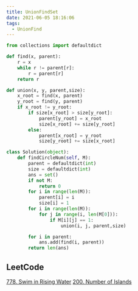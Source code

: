 ```yaml
---
title: UnionFindSet
date: 2021-06-05 18:16:06
tags:
  - UnionFind
---
```


```python
from collections import defaultdict

def find(x, parent):
    r = x
    while r != parent[r]:
        r = parent[r]
    return r

def union(x, y, parent,size):
    x_root = find(x, parent)
    y_root = find(y, parent)
    if x_root != y_root:
        if size[x_root] > size[y_root]:
            parent[y_root] = x_root
            size[x_root] += size[y_root]
        else:
            parent[x_root] = y_root
            size[y_root] += size[x_root]

class Solution(object):
    def findCircleNum(self, M):
        parent = defaultdict(int)
        size = defaultdict(int)
        ans = set()
        if not M:
            return 0
        for i in range(len(M)):
            parent[i] = i
            size[i] = 1
        for i in range(len(M)):
            for j in range(i, len(M[0])):
                if M[i][j] == 1:
                    union(i, j, parent,size)

        for i in parent:
            ans.add(find(i, parent))
        return len(ans)
```


## LeetCode
[778. Swim in Rising Water](https://leetcode-cn.com/problems/swim-in-rising-water/)
[200. Number of Islands](https://leetcode-cn.com/problems/number-of-islands/)
